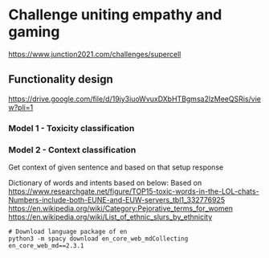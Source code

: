 # Challenge uniting empathy and gaming
https://www.junction2021.com/challenges/supercell

## Functionality design
https://drive.google.com/file/d/19jy3iuoWvuxDXbHTBgmsa2lzMeeQSRis/view?pli=1

### Model 1 - Toxicity classification

### Model 2 - Context classification
Get context of given sentence and based on that setup response 


Dictionary of words and intents based on below:
Based on
https://www.researchgate.net/figure/TOP15-toxic-words-in-the-LOL-chats-Numbers-include-both-EUNE-and-EUW-servers_tbl1_332776925
https://en.wikipedia.org/wiki/Category:Pejorative_terms_for_women
https://en.wikipedia.org/wiki/List_of_ethnic_slurs_by_ethnicity

```
# Download language package of en
python3 -m spacy download en_core_web_mdCollecting en_core_web_md==2.3.1

```

